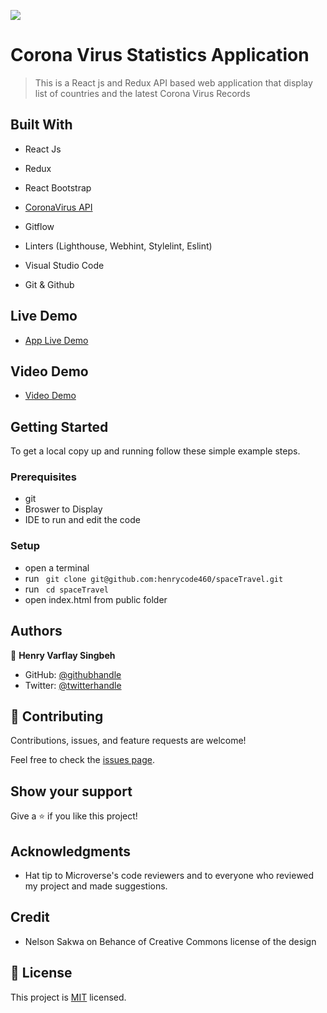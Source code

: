 ![](https://img.shields.io/badge/Microverse-blueviolet) 

# Corona Virus Statistics Application 

> This is a React js and Redux API based web application that display list of countries and the latest Corona Virus Records

## Built With

- React Js
- Redux
- React Bootstrap
- [CoronaVirus API](https://corona-api.com/countries)

- Gitflow
- Linters (Lighthouse, Webhint, Stylelint, Eslint)
- Visual Studio Code
- Git & Github

## Live Demo

- [App Live Demo](https://storied-tiramisu-880b53.netlify.app)

## Video Demo

- [Video Demo](https://drive.google.com/file/d/1yeHBnFto5aq2ind4tMNizpvZ8BWsY-mf/view?usp=sharing)


## Getting Started

To get a local copy up and running follow these simple example steps.

### Prerequisites

- git
- Broswer to Display
- IDE to run and edit the code

### Setup

- open a terminal
- run ``` git clone git@github.com:henrycode460/spaceTravel.git```
- run ``` cd spaceTravel```
- open index.html from public folder


## Authors

👤 **Henry Varflay Singbeh**

- GitHub: [@githubhandle](https://github.com/henrycode460)
- Twitter: [@twitterhandle](https://twitter.com/460code)

## 🤝 Contributing

Contributions, issues, and feature requests are welcome!

Feel free to check the [issues page](https://github.com/henrycode460/corona_virus_static/issues).

## Show your support

Give a ⭐️ if you like this project!

## Acknowledgments

- Hat tip to Microverse's code reviewers and to everyone who reviewed my project and made suggestions.

## Credit 
- Nelson Sakwa on Behance of Creative Commons license of the design

## 📝 License

This project is [MIT](./MIT.md) licensed.